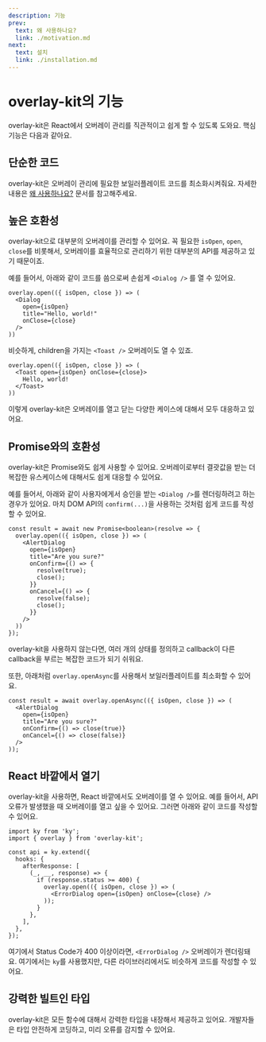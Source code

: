 ```yaml
---
description: 기능
prev:
  text: 왜 사용하나요?
  link: ./motivation.md
next:
  text: 설치
  link: ./installation.md
---
```


# overlay-kit의 기능

overlay-kit은 React에서 오버레이 관리를 직관적이고 쉽게 할 수 있도록 도와요. 핵심 기능은 다음과 같아요.

## 단순한 코드

overlay-kit은 오버레이 관리에 필요한 보일러플레이트 코드를 최소화시켜줘요. 자세한 내용은 [왜 사용하나요?](./motivation.md) 문서를 참고해주세요.

## 높은 호환성

overlay-kit으로 대부분의 오버레이를 관리할 수 있어요. 꼭 필요한 `isOpen`, `open`, `close`를 비롯해서, 오버레이를 효율적으로 관리하기 위한 대부분의 API를 제공하고 있기 때문이죠.

예를 들어서, 아래와 같이 코드를 씀으로써 손쉽게 `<Dialog />` 를 열 수 있어요.

```tsx
overlay.open(({ isOpen, close }) => (
  <Dialog 
    open={isOpen}
    title="Hello, world!" 
    onClose={close}
  />
))
```

비슷하게, children을 가지는 `<Toast />` 오버레이도 열 수 있죠.

```tsx
overlay.open(({ isOpen, close }) => (
  <Toast open={isOpen} onClose={close}>
    Hello, world!
  </Toast>
))
```

이렇게 overlay-kit은 오버레이를 열고 닫는 다양한 케이스에 대해서 모두 대응하고 있어요.

## Promise와의 호환성

overlay-kit은 Promise와도 쉽게 사용할 수 있어요. 오버레이로부터 결괏값을 받는 더 복잡한 유스케이스에 대해서도 쉽게 대응할 수 있어요.

예를 들어서, 아래와 같이 사용자에게서 승인을 받는 `<Dialog />`를 렌더링하려고 하는 경우가 있어요. 마치 DOM API의 `confirm(...)`을 사용하는 것처럼 쉽게 코드를 작성할 수 있어요.

```tsx
const result = await new Promise<boolean>(resolve => {
  overlay.open(({ isOpen, close }) => (
    <AlertDialog 
      open={isOpen} 
      title="Are you sure?"
      onConfirm={() => {
        resolve(true);
        close();
      }}
      onCancel={() => {
        resolve(false);
        close();
      }} 
    />
  ))
});
```

overlay-kit을 사용하지 않는다면, 여러 개의 상태를 정의하고 callback이 다른 callback을 부르는 복잡한 코드가 되기 쉬워요.

또한, 아래처럼 `overlay.openAsync`를 사용해서 보일러플레이트를 최소화할 수 있어요.

```tsx
const result = await overlay.openAsync(({ isOpen, close }) => (
  <AlertDialog 
    open={isOpen} 
    title="Are you sure?"
    onConfirm={() => close(true)}
    onCancel={() => close(false)} 
  />
));
```

## React 바깥에서 열기

overlay-kit을 사용하면, React 바깥에서도 오버레이를 열 수 있어요. 예를 들어서, API 오류가 발생했을 때 오버레이를 열고 싶을 수 있어요. 그러면 아래와 같이 코드를 작성할 수 있어요.

```tsx
import ky from 'ky';
import { overlay } from 'overlay-kit';

const api = ky.extend({
  hooks: {
    afterResponse: [
      (_, __, response) => {
        if (response.status >= 400) {
          overlay.open(({ isOpen, close }) => (
            <ErrorDialog open={isOpen} onClose={close} />
          ));
        }
      },
    ],
  },
});
```

여기에서 Status Code가 400 이상이라면, `<ErrorDialog />` 오버레이가 렌더링돼요. 여기에서는 `ky`를 사용했지만, 다른 라이브러리에서도 비슷하게 코드를 작성할 수 있어요.

## 강력한 빌트인 타입

overlay-kit은 모든 함수에 대해서 강력한 타입을 내장해서 제공하고 있어요. 개발자들은 타입 안전하게 코딩하고, 미리 오류를 감지할 수 있어요.
